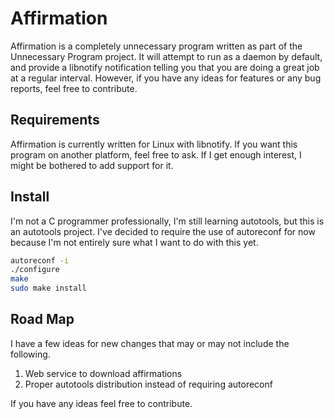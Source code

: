 # Affirmation

Affirmation is a completely unnecessary program written as part of the
Unnecessary Program project. It will attempt to run as a daemon by default,
and provide a libnotify notification telling you that you are doing a great
job at a regular interval. However, if you have any ideas for features or any
bug reports, feel free to contribute.

## Requirements

Affirmation is currently written for Linux with libnotify. If you want this
program on another platform, feel free to ask. If I get enough interest, I
might be bothered to add support for it.

## Install

I'm not a C programmer professionally, I'm still learning autotools, but
this is an autotools project. I've decided to require the use of autoreconf
for now because I'm not entirely sure what I want to do with this yet.

```bash
autoreconf -i
./configure
make
sudo make install
```

## Road Map

I have a few ideas for new changes that may or may not include the following.

1. Web service to download affirmations
2. Proper autotools distribution instead of requiring autoreconf

If you have any ideas feel free to contribute.
